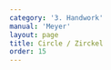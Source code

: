 ```yaml
---
category: '3. Handwork'
manual: 'Meyer'
layout: page
title: Circle / Zirckel
order: 15
---
```


<link rel="import" href="/bower_components/polymer/polymer.html">
<link rel="import" href="shared-styles.html">

<dom-module id="{{ page.url | split:'/' | last | remove: '.html' }}-element">
  <template>
    <style include="shared-styles">
      :host {
        display: block;

        padding: 10px;
      }
    </style>

    <div class="card">

      <h1>{{ page.title }}</h1>


      <p>Transcription:</p>
      <blockquote><p>When you stand before your opponent in the bind and both of you have your swords overhead in the air, but neither will make themselves open before the other, then the Circle is an extremely good work to use. You shall do it thus:</p>

      <blockquote><p>Cut through from above with the short edge and crossed hands past their right side, so that your hands remain above your head, and in the cut cross your right hand well over the left so that you may well reach or graze their right ear with the short edge. But if they then slip with their arms down after your sword, then step with your right foot well sideways to the right or back and deliver a straight Scalp Cut at their head.</p></blockquote>
      </blockquote>

    </div>
  </template>

  <script>
    Polymer({
      is: '{{ page.url | split:'/' | last | remove: '.html' }}-element',
    });
  </script>
</dom-module>